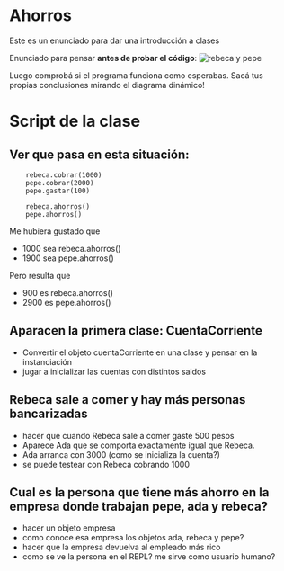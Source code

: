 # Ahorros

Este es un enunciado para dar una introducción a clases

Enunciado para pensar **antes de probar el código**:
![rebeca y pepe](https://user-images.githubusercontent.com/3935208/118020179-2d047100-b330-11eb-99e6-3b10708bc709.png)

Luego comprobá si el programa funciona como esperabas. Sacá tus propias conclusiones mirando el diagrama dinámico!

# Script de la clase

## Ver que pasa en esta situación:
```
    rebeca.cobrar(1000)
	pepe.cobrar(2000)
	pepe.gastar(100)
	
	rebeca.ahorros()
	pepe.ahorros()

```
Me hubiera gustado que 		
-	1000 sea rebeca.ahorros()
-	1900 sea pepe.ahorros()

Pero resulta que 
-	900 es rebeca.ahorros()
-	2900 es pepe.ahorros()

## Aparacen la primera clase: CuentaCorriente

 - Convertir el objeto cuentaCorriente en una clase y pensar en la instanciación
 - jugar a inicializar las cuentas con distintos saldos
 
## Rebeca sale a comer y hay más personas bancarizadas
 - hacer que cuando Rebeca sale a comer gaste 500 pesos
 - Aparece Ada que se comporta exactamente igual que Rebeca.
 - Ada arranca con 3000 (como se inicializa la cuenta?)
 - se puede testear con Rebeca cobrando 1000

## Cual es la persona que tiene más ahorro en la empresa donde trabajan pepe, ada y rebeca? 
 - hacer un objeto empresa
 - como conoce esa empresa los objetos ada, rebeca y pepe?
 - hacer que la empresa devuelva al empleado más rico 
 - como se ve la persona en el REPL? me sirve como usuario humano?

